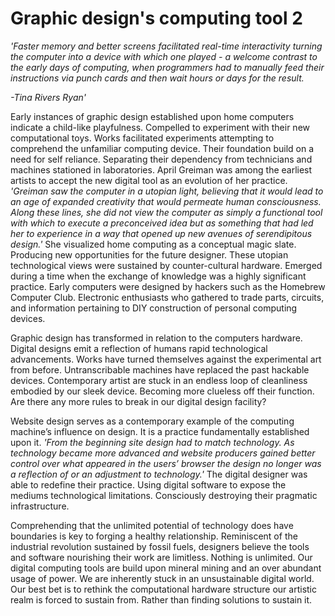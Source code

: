# Graphic design's computing tool 2



*'Faster memory and better screens facilitated real-time interactivity turning the computer into a device with which one played - a welcome contrast to the early days of computing, when programmers had to manually feed their instructions via punch cards and then wait hours or days for the result.*    

*-Tina Rivers Ryan'*



Early instances of graphic design established upon home computers indicate a child-like playfulness. Compelled to experiment with their new computational toys. Works facilitated experiments attempting to comprehend the unfamiliar computing device. Their foundation build on a need for self reliance. Separating their dependency from technicians and machines stationed in laboratories. April Greiman was among the earliest artists to accept the new digital tool as an evolution of her practice. *'Greiman saw the computer in a utopian light, believing that it would lead to an age of expanded creativity that would permeate human consciousness. Along these lines, she did not view the computer as simply a functional tool with which to execute a preconceived idea but as something that had led her to experience in a way that opened up new avenues of serendipitous design.'* She visualized home computing as a conceptual magic slate. Producing new opportunities for the future designer. These utopian technological views were sustained by counter-cultural hardware. Emerged during a time when the exchange of knowledge was a highly significant practice. Early computers were designed by hackers such as the Homebrew Computer Club. Electronic enthusiasts who gathered to trade parts, circuits, and information pertaining to DIY construction of personal computing devices. 



Graphic design has transformed in relation to the computers hardware. Digital designs emit a reflection of humans rapid technological advancements. Works have turned themselves against the experimental art from before. Untranscribable machines have replaced the past hackable devices. Contemporary artist are stuck in an endless loop of cleanliness embodied by our sleek device. Becoming more clueless off their function. Are there any more rules to break in our digital design facility? 



Website design serves as a contemporary example of the computing machine’s influence on design. It is a practice fundamentally established upon it. *'From the beginning site design had to match technology. As technology became more advanced and website producers gained better control over what appeared in the users’ browser the design no longer was a reflection of or an adjustment to technology.'* The digital designer was able to redefine their practice. Using digital software to expose the mediums technological limitations. Consciously destroying their pragmatic infrastructure. 



Comprehending that the unlimited potential of technology does have boundaries is key to forging a healthy relationship. Reminiscent of the industrial revolution sustained by fossil fuels, designers believe the tools and software nourishing their work are limitless. Nothing is unlimited. Our digital computing tools are build upon mineral mining and an over abundant usage of power. We are inherently stuck in an unsustainable digital world. Our best bet is to rethink the computational hardware structure our artistic realm is forced to sustain from. Rather than finding solutions to sustain it. 
 
